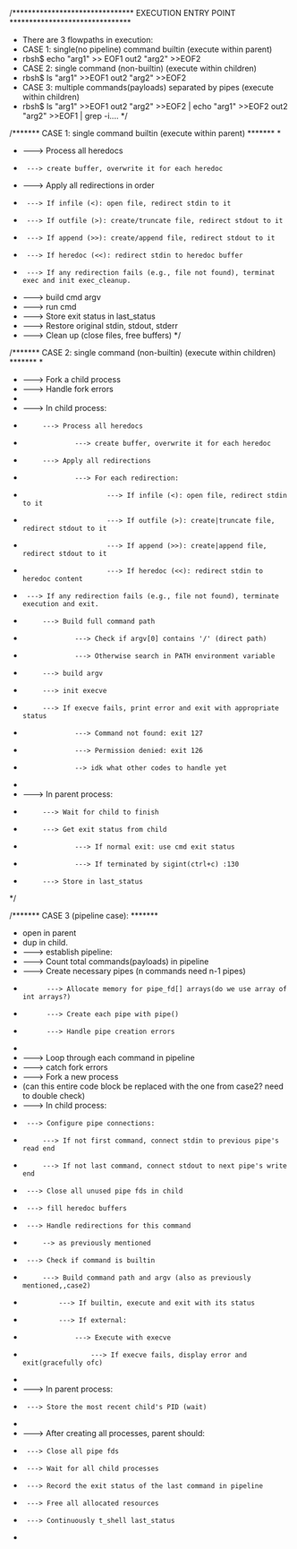 /******************************* EXECUTION ENTRY POINT *******************************
 * There are 3 flowpaths in execution:
 * CASE 1: single(no pipeline) command builtin (execute within parent)
 *	 rbsh$ echo "arg1" >> EOF1 <in1 >out2 "arg2" >>EOF2
 * CASE 2: single command (non-builtin) (execute within children)
 *	 rbsh$ ls "arg1" >>EOF1 <in1 >out2 "arg2" >>EOF2
 * CASE 3: multiple commands(payloads) separated by pipes (execute within children)
 *	 rbsh$ ls "arg1" >>EOF1 <in1 >out2 "arg2" >>EOF2 | echo "arg1" >>EOF2 <in1 >out2 "arg2" >>EOF1 | grep -i....
 */

/******* CASE 1: single command builtin (execute within parent) *******
 *
 * ---> Process all heredocs
 *		---> create buffer, overwrite it for each heredoc
 * ---> Apply all redirections in order
 *		---> If infile (<): open file, redirect stdin to it
 *		---> If outfile (>): create/truncate file, redirect stdout to it
 *		---> If append (>>): create/append file, redirect stdout to it
 *		---> If heredoc (<<): redirect stdin to heredoc buffer
 *		---> If any redirection fails (e.g., file not found), terminat exec and init exec_cleanup.
 * ---> build cmd argv
 * ---> run cmd
 * ---> Store exit status in last_status
 * ---> Restore original stdin, stdout, stderr
 * ---> Clean up (close files, free buffers)
 */

/******* CASE 2: single command (non-builtin) (execute within children) *******
 *
 * ---> Fork a child process
 * ---> Handle fork errors
 *
 * ---> In child process:
 *			---> Process all heredocs
 *					---> create buffer, overwrite it for each heredoc
 *			---> Apply all redirections
 *					---> For each redirection:
 *							---> If infile (<): open file, redirect stdin to it
 *							---> If outfile (>): create|truncate file, redirect stdout to it
 *							---> If append (>>): create|append file, redirect stdout to it
 *							---> If heredoc (<<): redirect stdin to heredoc content
 *		---> If any redirection fails (e.g., file not found), terminate execution and exit.
 *			---> Build full command path
 *					---> Check if argv[0] contains '/' (direct path)
 *					---> Otherwise search in PATH environment variable
 *			---> build argv
 *			---> init execve
 *			---> If execve fails, print error and exit with appropriate status
 *					---> Command not found: exit 127
 *					---> Permission denied: exit 126
 *					--> idk what other codes to handle yet
 *
 * ---> In parent process:
 *			---> Wait for child to finish
 *			---> Get exit status from child
 *					---> If normal exit: use cmd exit status
 *					---> If terminated by sigint(ctrl+c) :130
 *			---> Store in last_status
 */

/******* CASE 3 (pipeline case): *******
 * open in parent
 * dup in child.
 * ---> establish pipeline:
 *	---> Count total commands(payloads) in pipeline
 *	---> Create necessary pipes (n commands need n-1 pipes)
 *			 ---> Allocate memory for pipe_fd[] arrays(do we use array of int arrays?)
 *			 ---> Create each pipe with pipe()
 *			 ---> Handle pipe creation errors
 *
 * ---> Loop through each command in pipeline
 *	---> catch fork errors
 *	---> Fork a new process
 *	(can this entire code block be replaced with the one from case2? need to double check)
 *	---> In child process:
 *		---> Configure pipe connections:
 *			---> If not first command, connect stdin to previous pipe's read end
 *			---> If not last command, connect stdout to next pipe's write end
 *		---> Close all unused pipe fds in child
 *		---> fill heredoc buffers
 *		---> Handle redirections for this command
 *			--> as previously mentioned
 *		---> Check if command is builtin
 *			---> Build command path and argv (also as previously mentioned,,case2)
 *				---> If builtin, execute and exit with its status
 *				---> If external:
 *					---> Execute with execve
 *						---> If execve fails, display error and exit(gracefully ofc)
 *
 *	---> In parent process:
 *		---> Store the most recent child's PID (wait)
 *
 *	---> After creating all processes, parent should:
 *		---> Close all pipe fds
 *		---> Wait for all child processes
 *		---> Record the exit status of the last command in pipeline
 *		---> Free all allocated resources
 *		---> Continuously t_shell last_status
 *

